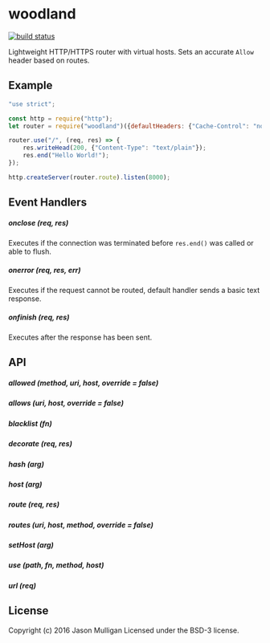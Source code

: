 # woodland

[![build status](https://secure.travis-ci.org/avoidwork/woodland.svg)](http://travis-ci.org/avoidwork/woodland)

Lightweight HTTP/HTTPS router with virtual hosts. Sets an accurate `Allow` header based on routes.

## Example

```javascript
"use strict";

const http = require("http");
let router = require("woodland")({defaultHeaders: {"Cache-Control": "no-cache"}});

router.use("/", (req, res) => {
	res.writeHead(200, {"Content-Type": "text/plain"});
	res.end("Hello World!");
});

http.createServer(router.route).listen(8000);
```

## Event Handlers
##### onclose (req, res)
Executes if the connection was terminated before `res.end()` was called or able to flush.

##### onerror (req, res, err)
Executes if the request cannot be routed, default handler sends a basic text response.

##### onfinish (req, res)
Executes after the response has been sent.

## API

##### allowed (method, uri, host, override = false)

##### allows (uri, host, override = false)

##### blacklist (fn)

##### decorate (req, res)

##### hash (arg)

##### host (arg)

##### route (req, res)

##### routes (uri, host, method, override = false)

##### setHost (arg)

##### use (path, fn, method, host)

##### url (req)

## License
Copyright (c) 2016 Jason Mulligan
Licensed under the BSD-3 license.